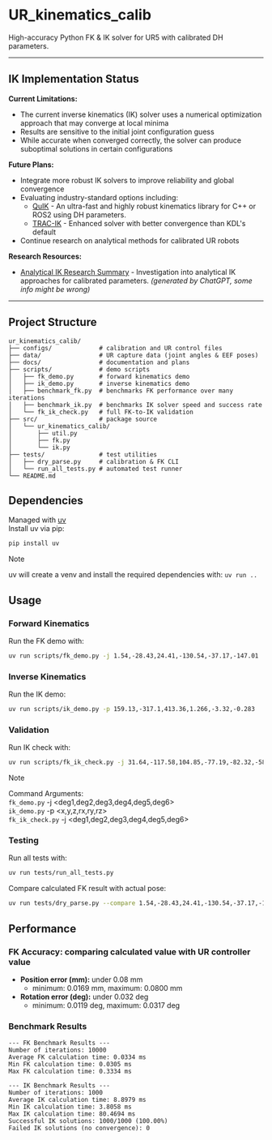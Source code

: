 # UR_kinematics_calib

High-accuracy Python FK & IK solver for UR5 with calibrated DH parameters.

---

## IK Implementation Status

**Current Limitations:**
- The current inverse kinematics (IK) solver uses a numerical optimization approach that may converge at local minima
- Results are sensitive to the initial joint configuration guess
- While accurate when converged correctly, the solver can produce suboptimal solutions in certain configurations

**Future Plans:**
- Integrate more robust IK solvers to improve reliability and global convergence
- Evaluating industry-standard options including:
  - [QuIK](https://github.com/weijieyong/quik) - An ultra-fast and highly robust kinematics library for C++ or ROS2 using DH parameters.
  - [TRAC-IK](https://bitbucket.org/traclabs/trac_ik) - Enhanced solver with better convergence than KDL's default
- Continue research on analytical methods for calibrated UR robots

**Research Resources:**
- [Analytical IK Research Summary](docs/Summary-Deep-Research.pdf) - Investigation into analytical IK approaches for calibrated parameters. *(generated by ChatGPT, some info might be wrong)*

---

## Project Structure

```
ur_kinematics_calib/
├── configs/             # calibration and UR control files
├── data/                # UR capture data (joint angles & EEF poses)
├── docs/                # documentation and plans
├── scripts/             # demo scripts
│   ├── fk_demo.py       # forward kinematics demo
│   ├── ik_demo.py       # inverse kinematics demo
│   ├── benchmark_fk.py  # benchmarks FK performance over many iterations
│   ├── benchmark_ik.py  # benchmarks IK solver speed and success rate
│   └── fk_ik_check.py   # full FK-to-IK validation
├── src/                 # package source
│   └── ur_kinematics_calib/
│       ├── util.py
│       ├── fk.py
│       └── ik.py
├── tests/               # test utilities
│   ├── dry_parse.py     # calibration & FK CLI
│   └── run_all_tests.py # automated test runner
└── README.md
```

## Dependencies

Managed with [uv](https://github.com/astral-sh/uv)  
Install uv via pip:
```bash
pip install uv
```

> [!NOTE]  
> uv will create a venv and install the required dependencies with: `uv run ..`

## Usage

### Forward Kinematics
Run the FK demo with:
```bash
uv run scripts/fk_demo.py -j 1.54,-28.43,24.41,-130.54,-37.17,-147.01
```

### Inverse Kinematics
Run the IK demo:
```bash
uv run scripts/ik_demo.py -p 159.13,-317.1,413.36,1.266,-3.32,-0.283
```

### Validation
Run IK check with:
```bash
uv run scripts/fk_ik_check.py -j 31.64,-117.58,104.85,-77.19,-82.32,-58.4
```

> [!NOTE]  
> Command Arguments:   
> `fk_demo.py` -j <deg1,deg2,deg3,deg4,deg5,deg6>  
> `ik_demo.py` -p <x,y,z,rx,ry,rz>  
> `fk_ik_check.py` -j <deg1,deg2,deg3,deg4,deg5,deg6>

### Testing

Run all tests with:
```bash
uv run tests/run_all_tests.py
```

Compare calculated FK result with actual pose:
```bash
uv run tests/dry_parse.py --compare 1.54,-28.43,24.41,-130.54,-37.17,-147.01,-872.69,-236.61,417.99,1.344,-1.557,0.494
```

## Performance

### FK Accuracy: comparing calculated value with UR controller value
- **Position error (mm):** under 0.08 mm
  - minimum: 0.0169 mm, maximum: 0.0800 mm
- **Rotation error (deg):** under 0.032 deg
  - minimum: 0.0119 deg, maximum: 0.0317 deg

### Benchmark Results
```
--- FK Benchmark Results ---
Number of iterations: 10000
Average FK calculation time: 0.0334 ms
Min FK calculation time: 0.0305 ms
Max FK calculation time: 0.3334 ms

--- IK Benchmark Results ---
Number of iterations: 1000
Average IK calculation time: 8.8979 ms
Min IK calculation time: 3.8058 ms
Max IK calculation time: 80.4694 ms
Successful IK solutions: 1000/1000 (100.00%)
Failed IK solutions (no convergence): 0
```

